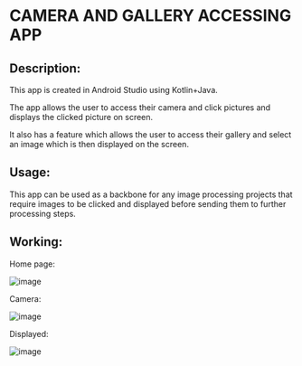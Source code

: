 # CAMERA AND GALLERY ACCESSING APP
## Description:
This app is created in Android Studio using Kotlin+Java.

The app allows the user to access their camera and click pictures and displays the clicked picture on screen.

It also has a feature which allows the user to access their gallery and select an image which is then displayed on the screen.

## Usage:
This app can be used as a backbone for any image processing projects that require images to be clicked and displayed before sending them to further processing steps.

## Working:
Home page:

![image](https://github.com/user-attachments/assets/8f3071ae-13e2-47b4-a9ca-ee68cb18e72d)

Camera:

![image](https://github.com/user-attachments/assets/eb4f0bbc-91ff-49da-9205-21f8ae06b0c4)

Displayed:

![image](https://github.com/user-attachments/assets/1095efbc-f0bd-467b-8c95-234d1324a6a7)
